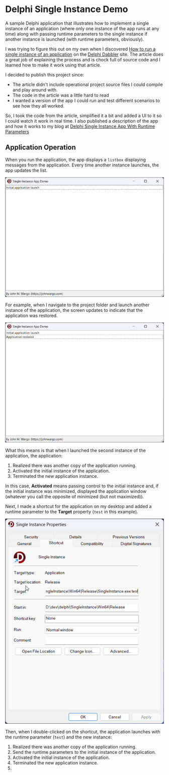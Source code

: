 # Delphi Single Instance Demo

A sample Delphi application that illustrates how to implement a single instance of an application (where only one instance of the app runs at any time) along with passing runtime parameters to the single instance if another instance is launched (with runtime parameters, obviously).

I was trying to figure this out on my own when I discovered [How to run a single instance of an application](https://delphidabbler.com/articles/article-13) on the [Delphi Dabbler](https://delphidabbler.com/) site. The article does a great job of explaining the process and is chock full of source code and I learned how to make it work using that article. 

I decided to publish this project since:

+ The article didn't include operational project source files I could compile and play around with.
+ The code in the article was a little hard to read
+ I wanted a version of the app I could run and test different scenarios to see how they all worked.

So, I took the code from the article, simplified it a bit and added a UI to it so I could watch it work in real time. I also published a description of the app and how it works to my blog at [Delphi Single Instance App With Runtime Parameters](https://johnwargo.com/posts/2025/delphi-single-instance-app-runtime-parameters/)

## Application Operation

When you run the application, the app displays a `listbox` displaying messages from the application. Every time another instance launches, the app updates the list.

![Application main screen at startup](screenshots/image-01.png)

For example, when I navigate to the project folder and launch another instance of the application, the screen updates to indicate that the application was restored.

![Application main screen with scenario 1](screenshots/image-02.png)

What this means is that when I launched the second instance of the application, the application:

1. Realized there was another copy of the application running.
2. Activated the initial instance of the application.
3. Terminated the new application instance.

In this case, **Activated** means passing control to the initial instance and, if the initial instance was minimized, displayed the application window (whatever you call the opposite of minimized (but not maximized)).

Next, I made a shortcut for the application on my desktop and added a runtime parameter to the **Target** property (`test` in this example). 

![Application shortcut properties](screenshots/image-03.png)

Then, when I double-clicked on the shortcut, the application launches with the runtime parameter (`test`) and the new instance:

1. Realized there was another copy of the application running.
2. Send the runtime parameters to the initial instance of the application.
3. Activated the initial instance of the application.
4. Terminated the new application instance.
5. 

